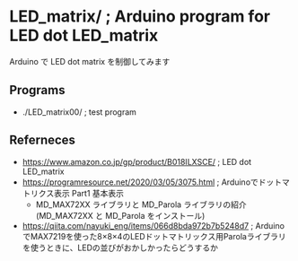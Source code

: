# LED_matrix/ ; Arduino program for LED dot LED_matrix
Arduino で LED dot matrix を制御してみます

## Programs
- ./LED_matrix00/ ; test program

## Referneces
- https://www.amazon.co.jp/gp/product/B018ILXSCE/ ; LED dot LED_matrix
- https://programresource.net/2020/03/05/3075.html ; Arduinoでドットマトリクス表示 Part1 基本表示
  - MD_MAX72XX ライブラリと MD_Parola ライブラリの紹介 (MD_MAX72XX と MD_Parola をインストール)
- https://qiita.com/nayuki_eng/items/066d8bda972b7b5248d7 ; ArduinoでMAX7219を使った8×8×4のLEDドットマトリックス用Parolaライブラリを使うときに、LEDの並びがおかしかったらどうするか
